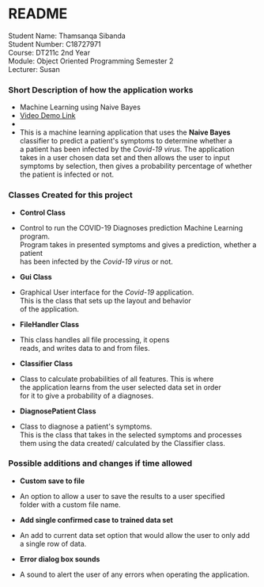 # README #

Student Name: 	Thamsanqa Sibanda  
Student Number:	C18727971  
Course: 		DT211c 2nd Year  
Module:			Object Oriented Programming Semester 2  
Lecturer:		Susan  

### Short Description of how the application works ###

* Machine Learning using Naive Bayes
* [Video Demo Link](https://www.youtube.com/watch?v=O8QZCK_ljO0)  
*      
* This is a machine learning application that uses the **Naive Bayes**  
  classifier to predict a patient's symptoms to determine whether a  
  a patient has been infected by the _Covid-19 virus_. The application  
  takes in a user chosen data set and then allows the user to input  
  symptoms by selection, then gives a probability percentage of whether  
  the patient is infected or not.  

### Classes Created for this project ###

* **Control Class**  
* Control to run the COVID-19 Diagnoses prediction Machine Learning program.  
  Program takes in presented symptoms and gives a prediction, whether a patient  
  has been infected by the _Covid-19 virus_ or not.  
  
* **Gui Class**  
* Graphical User interface for the _Covid-19_ application.  
  This is the class that sets up the layout and behavior  
  of the application.  
  
* **FileHandler Class**  
* This class handles all file processing, it opens  
  reads, and writes data to and from files.  

* **Classifier Class**  
*  Class to calculate probabilities of all features. This is where  
   the application learns from the user selected data set in order  
   for it to give a probability of a diagnoses.  

* **DiagnosePatient Class**  
*  Class to diagnose a patient's symptoms.  
   This is the class that takes in the selected symptoms and processes  
   them using the data created/ calculated by the Classifier class.  

### Possible additions and changes if time allowed ###

* **Custom save to file**  
*  An option to allow a user to save the results to a user specified  
   folder with a custom file name.  

* **Add single confirmed case to trained data set**  
*  An add to current data set option that would allow the user to only add  
   a single row of data.
   
* **Error dialog box sounds**  
*  A sound to alert the user of any errors when operating the application.   
